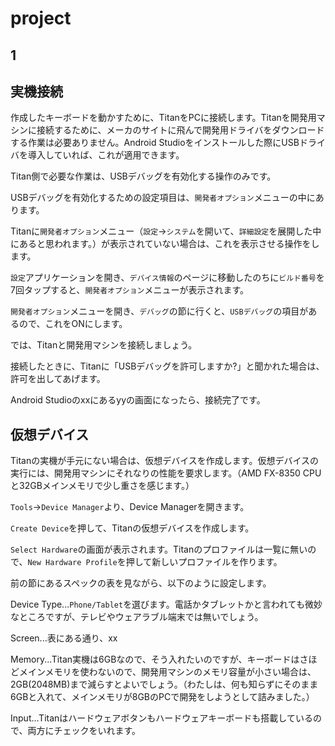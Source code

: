 # project

## 1

## 実機接続

作成したキーボードを動かすために、TitanをPCに接続します。Titanを開発用マシンに接続するために、メーカのサイトに飛んで開発用ドライバをダウンロードする作業は必要ありません。Android Studioをインストールした際にUSBドライバを導入していれば、これが適用できます。

Titan側で必要な作業は、USBデバッグを有効化する操作のみです。

USBデバッグを有効化するための設定項目は、`開発者オプション`メニューの中にあります。

Titanに`開発者オプション`メニュー（`設定`→`システム`を開いて、`詳細設定`を展開した中にあると思われます。）が表示されていない場合は、これを表示させる操作をします。

`設定`アプリケーションを開き、`デバイス情報`のページに移動したのちに`ビルド番号`を7回タップすると、`開発者オプション`メニューが表示されます。

`開発者オプション`メニューを開き、`デバッグ`の節に行くと、`USBデバッグ`の項目があるので、これをONにします。

では、Titanと開発用マシンを接続しましょう。

接続したときに、Titanに「USBデバッグを許可しますか?」と聞かれた場合は、許可を出してあげます。

Android Studioのxxにあるyyの画面になったら、接続完了です。

## 仮想デバイス

Titanの実機が手元にない場合は、仮想デバイスを作成します。仮想デバイスの実行には、開発用マシンにそれなりの性能を要求します。（AMD FX-8350 CPUと32GBメインメモリで少し重さを感じます。）

`Tools`→`Device Manager`より、Device Managerを開きます。

`Create Device`を押して、Titanの仮想デバイスを作成します。

`Select Hardware`の画面が表示されます。Titanのプロファイルは一覧に無いので、`New Hardware Profile`を押して新しいプロファイルを作ります。

前の節にあるスペックの表を見ながら、以下のように設定します。

Device Type...`Phone/Tablet`を選びます。電話かタブレットかと言われても微妙なところですが、テレビやウェアラブル端末では無いでしょう。

Screen...表にある通り、xx


Memory...Titan実機は6GBなので、そう入れたいのですが、キーボードはさほどメインメモリを使わないので、開発用マシンのメモリ容量が小さい場合は、2GB(2048MB)まで減らすとよいでしょう。（わたしは、何も知らずにそのまま6GBと入れて、メインメモリが8GBのPCで開発をしようとして詰みました。）

Input...Titanはハードウェアボタンもハードウェアキーボードも搭載しているので、両方にチェックをいれます。